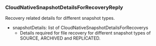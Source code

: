 ### CloudNativeSnapshotDetailsForRecoveryReply
Recovery related details for different snapshot types.

- snapshotDetails: list of CloudNativeSnapshotDetailsForRecoverys
  - Details required for file recovery for different snapshot types of SOURCE, ARCHIVED and REPLICATED.
